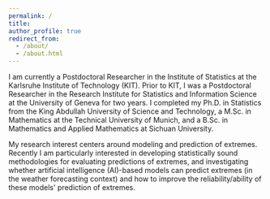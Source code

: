 ```yaml
---
permalink: /
title: 
author_profile: true
redirect_from: 
  - /about/
  - /about.html
---
```


I am currently a Postdoctoral Researcher in the Institute of Statistics at the Karlsruhe Institute of Technology (KIT). 
Prior to KIT, I was a Postdoctoral Researcher in the Research Institute for Statistics and Information Science at the University of Geneva for two years. 
I completed my Ph.D. in Statistics from the King Abdullah University of Science and Technology, a M.Sc. in Mathematics at the Technical University of Munich, and a B.Sc. in Mathematics and Applied Mathematics at Sichuan University.

My research interest centers around modeling and prediction of extremes. Recently I am particularly interested in developing statistically sound methodologies for evaluating predictions of extremes, and investigating whether artificial intelligence (AI)-based models can predict extremes (in the weather forecasting context) and how to improve the reliability/ability of these models' prediction of extremes.


